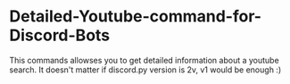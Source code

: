 # Detailed-Youtube-command-for-Discord-Bots
This commands allowses you to get detailed information about a youtube search. It doesn't matter if discord.py version is 2v, v1 would be enough :)
